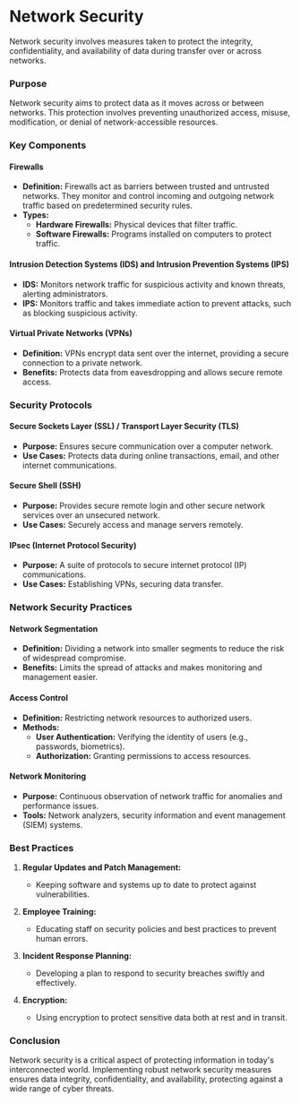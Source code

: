 # Network Security

Network security involves measures taken to protect the integrity, confidentiality, and availability of data during transfer over or across networks.

### Purpose

Network security aims to protect data as it moves across or between networks. This protection involves preventing unauthorized access, misuse, modification, or denial of network-accessible resources.

### Key Components

#### Firewalls

- **Definition:** Firewalls act as barriers between trusted and untrusted networks. They monitor and control incoming and outgoing network traffic based on predetermined security rules.
- **Types:**
    - **Hardware Firewalls:** Physical devices that filter traffic.
    - **Software Firewalls:** Programs installed on computers to protect traffic.

#### Intrusion Detection Systems (IDS) and Intrusion Prevention Systems (IPS)

- **IDS:** Monitors network traffic for suspicious activity and known threats, alerting administrators.
- **IPS:** Monitors traffic and takes immediate action to prevent attacks, such as blocking suspicious activity.

#### Virtual Private Networks (VPNs)

- **Definition:** VPNs encrypt data sent over the internet, providing a secure connection to a private network.
- **Benefits:** Protects data from eavesdropping and allows secure remote access.

### Security Protocols

#### Secure Sockets Layer (SSL) / Transport Layer Security (TLS)

- **Purpose:** Ensures secure communication over a computer network.
- **Use Cases:** Protects data during online transactions, email, and other internet communications.

#### Secure Shell (SSH)

- **Purpose:** Provides secure remote login and other secure network services over an unsecured network.
- **Use Cases:** Securely access and manage servers remotely.

#### IPsec (Internet Protocol Security)

- **Purpose:** A suite of protocols to secure internet protocol (IP) communications.
- **Use Cases:** Establishing VPNs, securing data transfer.

### Network Security Practices

#### Network Segmentation

- **Definition:** Dividing a network into smaller segments to reduce the risk of widespread compromise.
- **Benefits:** Limits the spread of attacks and makes monitoring and management easier.

#### Access Control

- **Definition:** Restricting network resources to authorized users.
- **Methods:**
    - **User Authentication:** Verifying the identity of users (e.g., passwords, biometrics).
    - **Authorization:** Granting permissions to access resources.

#### Network Monitoring

- **Purpose:** Continuous observation of network traffic for anomalies and performance issues.
- **Tools:** Network analyzers, security information and event management (SIEM) systems.

### Best Practices

1. **Regular Updates and Patch Management:**
    
    - Keeping software and systems up to date to protect against vulnerabilities.
2. **Employee Training:**
    
    - Educating staff on security policies and best practices to prevent human errors.
3. **Incident Response Planning:**
    
    - Developing a plan to respond to security breaches swiftly and effectively.
4. **Encryption:**
    
    - Using encryption to protect sensitive data both at rest and in transit.

### Conclusion

Network security is a critical aspect of protecting information in today's interconnected world. Implementing robust network security measures ensures data integrity, confidentiality, and availability, protecting against a wide range of cyber threats.

